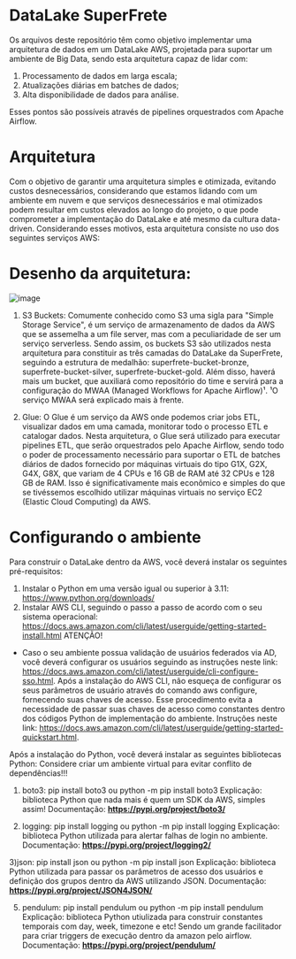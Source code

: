 # DataLake SuperFrete
Os arquivos deste repositório têm como objetivo implementar uma arquitetura de dados em um DataLake AWS, projetada para suportar um ambiente de Big Data, sendo esta arquitetura capaz de lidar com:

  1) Processamento de dados em larga escala;
  2) Atualizações diárias em batches de dados;
  3) Alta disponibilidade de dados para análise.
     
Esses pontos são possíveis através de pipelines orquestrados com Apache Airflow.

# Arquitetura
Com o objetivo de garantir uma arquitetura simples e otimizada, evitando custos desnecessários, considerando que estamos lidando com um ambiente em nuvem e que serviços desnecessários e mal otimizados podem resultar em custos elevados ao longo do projeto, o que pode comprometer a implementação do DataLake e até mesmo da cultura data-driven. Considerando esses motivos, esta arquitetura consiste no uso dos seguintes serviços AWS:

# Desenho da arquitetura: 
![image](https://github.com/user-attachments/assets/a14bd37f-8eb9-40bd-8d2c-7fd227cade5a)

  1) S3 Buckets: Comumente conhecido como S3 uma sigla para "Simple Storage Service", é um serviço de armazenamento de dados da AWS que se assemelha a um file server, mas com a peculiaridade de ser um serviço serverless. Sendo assim, os buckets S3 são utilizados nesta arquitetura para constituir as três camadas do DataLake da SuperFrete, seguindo a estrutura de medalhão: superfrete-bucket-bronze, superfrete-bucket-silver, superfrete-bucket-gold. Além disso, haverá mais um bucket, que auxiliará como repositório do time e servirá para a configuração do MWAA (Managed Workflows for Apache Airflow)¹.
  ¹O serviço MWAA será explicado mais à frente.

  2) Glue: O Glue é um serviço da AWS onde podemos criar jobs ETL, visualizar dados em uma camada, monitorar todo o processo ETL e catalogar dados. Nesta arquitetura, o Glue será utilizado para executar pipelines ETL, que serão orquestrados pelo Apache Airflow, sendo todo o poder de processamento necessário para suportar o ETL de batches diários de dados fornecido por máquinas virtuais do tipo G1X, G2X, G4X, G8X, que variam de 4 CPUs e 16 GB de RAM até 32 CPUs e 128 GB de RAM. Isso é significativamente mais econômico e simples do que se tivéssemos escolhido utilizar máquinas virtuais no serviço EC2 (Elastic Cloud Computing) da AWS.

# Configurando o ambiente
Para construir o DataLake dentro da AWS, você deverá instalar os seguintes pré-requisitos:

1) Instalar o Python em uma versão igual ou superior à 3.11: https://www.python.org/downloads/
2) Instalar AWS CLI, seguindo o passo a passo de acordo com o seu sistema operacional: https://docs.aws.amazon.com/cli/latest/userguide/getting-started-install.html
ATENÇÃO!
 - Caso o seu ambiente possua validação de usuários federados via AD, você deverá configurar os usuários seguindo as instruções neste link: https://docs.aws.amazon.com/cli/latest/userguide/cli-configure-sso.html.
Após a instalação do AWS CLI, não esqueça de configurar os seus parâmetros de usuário através do comando aws configure, fornecendo suas chaves de acesso. Esse procedimento evita a necessidade de passar suas chaves de acesso como constantes dentro dos códigos Python de implementação do ambiente. Instruções neste link: https://docs.aws.amazon.com/cli/latest/userguide/getting-started-quickstart.html.

Após a instalação do Python, você deverá instalar as seguintes bibliotecas Python:
  Considere criar um ambiente virtual para evitar conflito de dependências!!!

1) boto3: pip install boto3 ou python -m pip install boto3
Explicação: biblioteca Python que nada mais é quem um SDK da AWS, simples assim!
Documentação: **https://pypi.org/project/boto3/**

3) logging: pip install logging ou python -m pip install logging
Explicação: biblioteca Python utilizada para alertar falhas de login no ambiente.
Documentação: **https://pypi.org/project/logging2/**

3)json: pip install json ou python -m pip install json
Explicação: biblioteca Python utilizada para passar os parâmetros de acesso dos usuários e definição dos grupos dentro da AWS utilizando JSON.
Documentação: **https://pypi.org/project/JSON4JSON/**

5) pendulum: pip install pendulum ou python -m pip install pendulum
Explicação: biblioteca Python utiulizada para construir constantes temporais com day, week, timezone e etc! Sendo um grande facilitador para criar triggers de execução dentro da amazon pelo airflow.
Documentação: **https://pypi.org/project/pendulum/**
